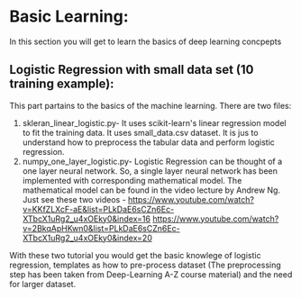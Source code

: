 # Basic Learning:
In this section you will get to learn the basics of deep learning concpepts

## Logistic Regression with small data set (10 training example):
This part partains to the basics of the machine learning. There are two files:
1. skleran_linear_logistic.py- It uses scikit-learn's linear regression model to fit the training data. It uses small_data.csv dataset. It is jus to understand how to preprocess the tabular data and perform logistic regression.
2. numpy_one_layer_logistic.py- Logistic Regression can be thought of a one layer neural network. So, a single layer neural network has been implemented with corresponding mathematical model. The mathematical model can be found in the video lecture by Andrew Ng. Just see these two videos -
https://www.youtube.com/watch?v=KKfZLXcF-aE&list=PLkDaE6sCZn6Ec-XTbcX1uRg2_u4xOEky0&index=16
https://www.youtube.com/watch?v=2BkqApHKwn0&list=PLkDaE6sCZn6Ec-XTbcX1uRg2_u4xOEky0&index=20

With these two tutorial you would get the basic knowlege of logistic regression, templates as how to pre-process dataset (The preprocessing step has been taken from Deep-Learning A-Z course material) and the need for larger dataset.
